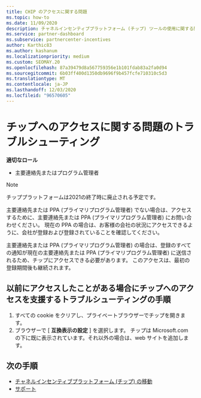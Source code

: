 ```yaml
---
title: CHIP のアクセスに関する問題
ms.topic: how-to
ms.date: 11/09/2020
description: チャネルインセンティブプラットフォーム (チップ) ツールの使用に関する問題のトラブルシューティングに役立つガイドラインをお読みください。
ms.service: partner-dashboard
ms.subservice: partnercenter-incentives
author: Karthic83
ms.author: kashanum
ms.localizationpriority: medium
ms.custom: SEOMAY.20
ms.openlocfilehash: 87a39479d8a567759356e1b101fdab83a2fa0d94
ms.sourcegitcommit: 6b03ff400d1350db9696f9b457fcfe710310c5d3
ms.translationtype: MT
ms.contentlocale: ja-JP
ms.lasthandoff: 12/03/2020
ms.locfileid: "96570605"
---
```

# <a name="troubleshoot-issues-with-accessing-chip"></a>チップへのアクセスに関する問題のトラブルシューティング

**適切なロール**

- 主要連絡先またはプログラム管理者

>[!NOTE]
>チッププラットフォームは2021の終了時に廃止される予定です。

主要連絡先または PPA (プライマリプログラム管理者) でない場合は、アクセスするために、主要連絡先または PPA (プライマリプログラム管理者) にお問い合わせください。 現在の PPA の場合は、お客様の会社の状況にアクセスできるように、会社が登録および登録されていることを確認してください。

主要連絡先または PPA (プライマリプログラム管理者) の場合は、登録のすべての通知が現在の主要連絡先または PPA (プライマリプログラム管理者) に送信されるため、チップにアクセスできる必要があります。 このアクセスは、最初の登録期間後も継続されます。

## <a name="troubleshooting-steps-to-assist-with-accessing-chip-if-you-had-prior-access"></a>以前にアクセスしたことがある場合にチップへのアクセスを支援するトラブルシューティングの手順

1. すべての cookie をクリアし、プライベートブラウザーでチップを開きます。
1. ブラウザーで [ **互換表示の設定** ] を選択します。 チップは Microsoft.com の下に既に表示されています。それ以外の場合は、web サイトを追加します。

## <a name="next-steps"></a>次の手順

- [チャネルインセンティブプラットフォーム (チップ) の移動](chip-intro.md)
- [サポート](report-problems-with-partner-center.md)
